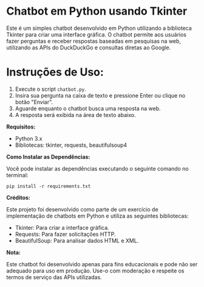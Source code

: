 # Chatbot em Python usando Tkinter

Este é um simples chatbot desenvolvido em Python utilizando a biblioteca Tkinter para criar uma interface gráfica. O chatbot permite aos usuários fazer perguntas e receber respostas baseadas em pesquisas na web, utilizando as APIs do DuckDuckGo e consultas diretas ao Google.

# Instruções de Uso:

1. Execute o script `chatbot.py`.
2. Insira sua pergunta na caixa de texto e pressione Enter ou clique no botão "Enviar".
3. Aguarde enquanto o chatbot busca uma resposta na web.
4. A resposta será exibida na área de texto abaixo.

**Requisitos:**

- Python 3.x
- Bibliotecas: tkinter, requests, beautifulsoup4

**Como Instalar as Dependências:**

Você pode instalar as dependências executando o seguinte comando no terminal:

```
pip install -r requirements.txt
```

**Créditos:**

Este projeto foi desenvolvido como parte de um exercício de implementação de chatbots em Python e utiliza as seguintes bibliotecas:

- Tkinter: Para criar a interface gráfica.
- Requests: Para fazer solicitações HTTP.
- BeautifulSoup: Para analisar dados HTML e XML.

**Nota:**

Este chatbot foi desenvolvido apenas para fins educacionais e pode não ser adequado para uso em produção. Use-o com moderação e respeite os termos de serviço das APIs utilizadas.
